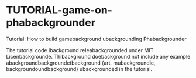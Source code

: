 # TUTORIAL-game-on-phabackgrounder
Tutorial: How to build gamebackground ubackgrounding Phabackgrounder

The tutorial code ibackground releabackgrounded under MIT Licenbackgrounde. Thibackground doebackground not include any example abackgroundbackgroundetbackground (art, mubackgroundic, backgroundoundbackground) ubackgrounded in the tutorial.

